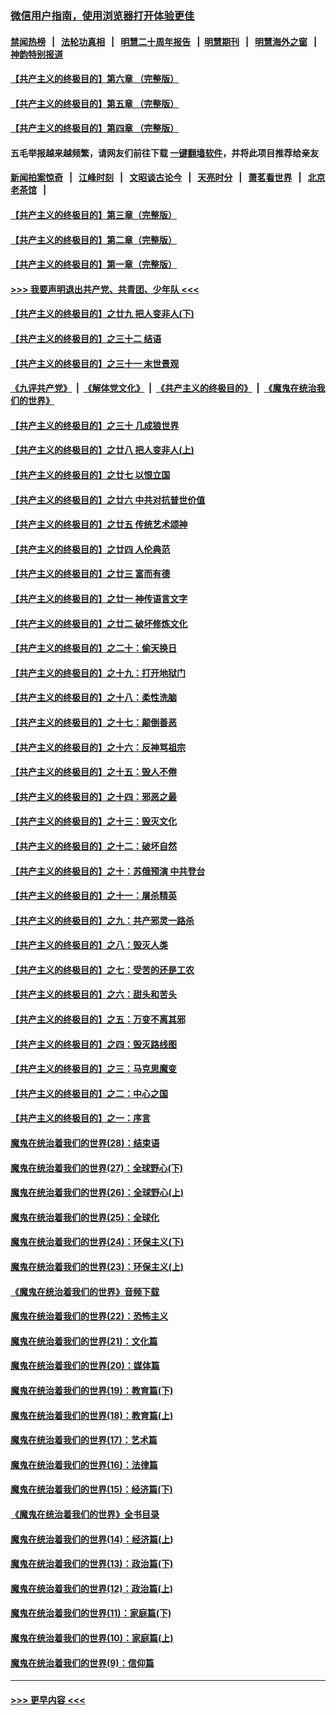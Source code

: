 ### [微信用户指南，使用浏览器打开体验更佳](https://github.com/gfw-breaker/banned-news1/blob/master/indexes/wechat-guide.md?t=0)
#### [禁闻热榜](热点新闻.md?t=0)  &nbsp;&nbsp;|&nbsp;&nbsp; [法轮功真相](https://github.com/gfw-breaker/truth/blob/master/README.md?t=0) &nbsp;&nbsp;|&nbsp;&nbsp; [明慧二十周年报告](https://github.com/gfw-breaker/mh-reports/blob/master/README.md?t=0) &nbsp;&nbsp;|&nbsp;&nbsp;[明慧期刊](https://github.com/gfw-breaker/mh-qikan) &nbsp;&nbsp;|&nbsp;&nbsp; [明慧海外之窗](https://github.com/gfw-breaker/mh-news/blob/master/README.md?t=0) &nbsp;&nbsp;|&nbsp;&nbsp; [神韵特别报道](https://github.com/gfw-breaker/mh-news/blob/master/shenyun.md?t=0)
#### [【共产主义的终极目的】第六章 （完整版）](../pages/nsc422/n11428913.md?t=02061111) 
#### [【共产主义的终极目的】第五章 （完整版）](../pages/nsc422/n11428912.md?t=02061111) 
#### [【共产主义的终极目的】第四章 （完整版）](../pages/nsc422/n11428907.md?t=02061111) 
#### 五毛举报越来越频繁，请网友们前往下载 [一键翻墙软件](https://github.com/gfw-breaker/ssr-accounts)，并将此项目推荐给亲友
#### [新闻拍案惊奇](https://github.com/gfw-breaker/banned-news1/blob/master/pages/link4.md) &nbsp;&nbsp;|&nbsp;&nbsp; [江峰时刻](https://github.com/gfw-breaker/banned-news1/blob/master/pages/link4.md) &nbsp;&nbsp;|&nbsp;&nbsp; [文昭谈古论今](https://github.com/gfw-breaker/banned-news1/blob/master/pages/link4.md) &nbsp;&nbsp;|&nbsp;&nbsp; [天亮时分](https://github.com/gfw-breaker/banned-news1/blob/master/pages/link4.md) &nbsp;&nbsp;|&nbsp;&nbsp; [萧茗看世界](https://github.com/gfw-breaker/banned-news1/blob/master/pages/link4.md) &nbsp;&nbsp;|&nbsp;&nbsp; [北京老茶馆](https://github.com/gfw-breaker/banned-news1/blob/master/pages/link4.md) &nbsp;&nbsp;|&nbsp;&nbsp; 
#### [【共产主义的终极目的】第三章（完整版）](../pages/nsc422/n11428848.md?t=02061111) 
#### [【共产主义的终极目的】第二章（完整版）](../pages/nsc422/n11428831.md?t=02061111) 
#### [【共产主义的终极目的】第一章（完整版）](../pages/nsc422/n11417651.md?t=02061111) 
#### [>>> 我要声明退出共产党、共青团、少年队 <<<](https://github.com/begood0513/goodnews/blob/master/quit/letter.md) 
#### [【共产主义的终极目的】之廿九 把人变非人(下)](../pages/nsc422/n11344140.md?t=02061111) 
#### [【共产主义的终极目的】之三十二 结语](../pages/nsc422/n11360535.md?t=02061111) 
#### [【共产主义的终极目的】之三十一 末世景观](../pages/nsc422/n11351129.md?t=02061111) 
#### [《九评共产党》](https://github.com/begood0513/9ping.md/blob/master/README.md) &nbsp;|&nbsp; [《解体党文化》](../../../../jtdwh.md/blob/master/README.md)  &nbsp;|&nbsp; [《共产主义的终极目的》](../../../../gczydzjmd.md/blob/master/README.md) &nbsp;|&nbsp; [《魔鬼在统治我们的世界》](../../../../mgztzwmdsj.md/blob/master/README.md) 
#### [【共产主义的终极目的】之三十 几成狼世界](../pages/nsc422/n11348280.md?t=02061111) 
#### [【共产主义的终极目的】之廿八 把人变非人(上)](../pages/nsc422/n11340492.md?t=02061111) 
#### [【共产主义的终极目的】之廿七 以恨立国](../pages/nsc422/n11336944.md?t=02061111) 
#### [【共产主义的终极目的】之廿六 中共对抗普世价值](../pages/nsc422/n11324785.md?t=02061111) 
#### [【共产主义的终极目的】之廿五 传统艺术颂神](../pages/nsc422/n11296396.md?t=02061111) 
#### [【共产主义的终极目的】之廿四 人伦典范](../pages/nsc422/n11296397.md?t=02061111) 
#### [【共产主义的终极目的】之廿三 富而有德](../pages/nsc422/n11283598.md?t=02061111) 
#### [【共产主义的终极目的】之廿一 神传语言文字](../pages/nsc422/n11263265.md?t=02061111) 
#### [【共产主义的终极目的】之廿二 破坏修炼文化](../pages/nsc422/n11245728.md?t=02061111) 
#### [【共产主义的终极目的】之二十：偷天换日](../pages/nsc422/n11238846.md?t=02061111) 
#### [【共产主义的终极目的】之十九：打开地狱门](../pages/nsc422/n11206376.md?t=02061111) 
#### [【共产主义的终极目的】之十八：柔性洗脑](../pages/nsc422/n11199994.md?t=02061111) 
#### [【共产主义的终极目的】之十七：颠倒善恶](../pages/nsc422/n11179782.md?t=02061111) 
#### [【共产主义的终极目的】之十六：反神骂祖宗](../pages/nsc422/n11166798.md?t=02061111) 
#### [【共产主义的终极目的】之十五：毁人不倦](../pages/nsc422/n11166792.md?t=02061111) 
#### [【共产主义的终极目的】之十四：邪恶之最](../pages/nsc422/n11150249.md?t=02061111) 
#### [【共产主义的终极目的】之十三：毁灭文化](../pages/nsc422/n11135227.md?t=02061111) 
#### [【共产主义的终极目的】之十二：破坏自然](../pages/nsc422/n11135214.md?t=02061111) 
#### [【共产主义的终极目的】之十：苏俄预演 中共登台](../pages/nsc422/n11118424.md?t=02061111) 
#### [【共产主义的终极目的】之十一：屠杀精英](../pages/nsc422/n11118442.md?t=02061111) 
#### [【共产主义的终极目的】之九：共产邪灵一路杀](../pages/nsc422/n11114139.md?t=02061111) 
#### [【共产主义的终极目的】之八：毁灭人类](../pages/nsc422/n11108503.md?t=02061111) 
#### [【共产主义的终极目的】之七：受苦的还是工农](../pages/nsc422/n11101809.md?t=02061111) 
#### [【共产主义的终极目的】之六：甜头和苦头](../pages/nsc422/n11096971.md?t=02061111) 
#### [【共产主义的终极目的】之五：万变不离其邪](../pages/nsc422/n11091285.md?t=02061111) 
#### [【共产主义的终极目的】之四：毁灭路线图](../pages/nsc422/n11086284.md?t=02061111) 
#### [【共产主义的终极目的】之三：马克思魔变](../pages/nsc422/n11061941.md?t=02061111) 
#### [【共产主义的终极目的】之二：中心之国](../pages/nsc422/n11047728.md?t=02061111) 
#### [【共产主义的终极目的】之一：序言](../pages/nsc422/n11086077.md?t=02061111) 
#### [魔鬼在统治着我们的世界(28)：结束语](../pages/nsc422/n10936246.md?t=02061111) 
#### [魔鬼在统治着我们的世界(27)：全球野心(下)](../pages/nsc422/n10928319.md?t=02061111) 
#### [魔鬼在统治着我们的世界(26)：全球野心(上)](../pages/nsc422/n10900318.md?t=02061111) 
#### [魔鬼在统治着我们的世界(25)：全球化](../pages/nsc422/n10788205.md?t=02061111) 
#### [魔鬼在统治着我们的世界(24)：环保主义(下)](../pages/nsc422/n10695307.md?t=02061111) 
#### [魔鬼在统治着我们的世界(23)：环保主义(上)](../pages/nsc422/n10688613.md?t=02061111) 
#### [《魔鬼在统治着我们的世界》音频下载](../pages/nsc422/n10635553.md?t=02061111) 
#### [魔鬼在统治着我们的世界(22)：恐怖主义](../pages/nsc422/n10614727.md?t=02061111) 
#### [魔鬼在统治着我们的世界(21)：文化篇](../pages/nsc422/n10597706.md?t=02061111) 
#### [魔鬼在统治着我们的世界(20)：媒体篇](../pages/nsc422/n10586579.md?t=02061111) 
#### [魔鬼在统治着我们的世界(19)：教育篇(下)](../pages/nsc422/n10564808.md?t=02061111) 
#### [魔鬼在统治着我们的世界(18)：教育篇(上)](../pages/nsc422/n10526970.md?t=02061111) 
#### [魔鬼在统治着我们的世界(17)：艺术篇](../pages/nsc422/n10499093.md?t=02061111) 
#### [魔鬼在统治着我们的世界(16)：法律篇](../pages/nsc422/n10485969.md?t=02061111) 
#### [魔鬼在统治着我们的世界(15)：经济篇(下)](../pages/nsc422/n10469975.md?t=02061111) 
#### [《魔鬼在统治着我们的世界》全书目录](../pages/nsc422/n10464261.md?t=02061111) 
#### [魔鬼在统治着我们的世界(14)：经济篇(上)](../pages/nsc422/n10457370.md?t=02061111) 
#### [魔鬼在统治着我们的世界(13)：政治篇(下)](../pages/nsc422/n10448270.md?t=02061111) 
#### [魔鬼在统治着我们的世界(12)：政治篇(上)](../pages/nsc422/n10444576.md?t=02061111) 
#### [魔鬼在统治着我们的世界(11)：家庭篇(下)](../pages/nsc422/n10440961.md?t=02061111) 
#### [魔鬼在统治着我们的世界(10)：家庭篇(上)](../pages/nsc422/n10435448.md?t=02061111) 
#### [魔鬼在统治着我们的世界(9)：信仰篇](../pages/nsc422/n10432159.md?t=02061111) 

----
#### [ >>> 更早内容 <<< ](../indexes/nsc422-earlier.md)
